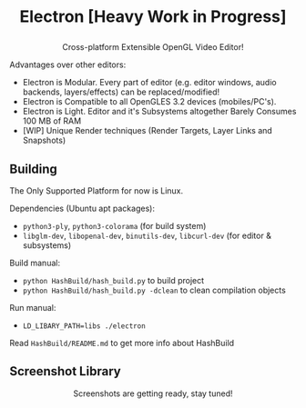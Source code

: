 # <h1><p align="center">Electron [Heavy Work in Progress]</p></h1>
<p align="center">Cross-platform Extensible OpenGL Video Editor!</p>

Advantages over other editors:
* Electron is Modular. Every part of editor (e.g. editor windows, audio backends, layers/effects) can be replaced/modified!
* Electron is Compatible to all OpenGLES 3.2 devices (mobiles/PC's). 
* Electron is Light. Editor and it's Subsystems altogether Barely Consumes 100 MB of RAM
* [WIP] Unique Render techniques (Render Targets, Layer Links and Snapshots) 

## Building
The Only Supported Platform for now is Linux.

Dependencies (Ubuntu apt packages):
* `python3-ply`, `python3-colorama` (for build system)
* `libglm-dev`, `libopenal-dev`, `binutils-dev`, `libcurl-dev` (for editor & subsystems)

Build manual:
* `python HashBuild/hash_build.py` to build project
* `python HashBuild/hash_build.py -dclean` to clean compilation objects

Run manual:
* `LD_LIBARY_PATH=libs ./electron`

Read `HashBuild/README.md` to get more info about HashBuild


## Screenshot Library
<p align="center">Screenshots are getting ready, stay tuned!</p>
